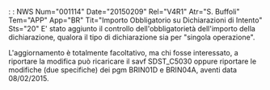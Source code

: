  :  : NWS Num="001114" Date="20150209" Rel="V4R1" Atr="S. Buffoli" Tem="APP" App="BR" Tit="Importo Obbligatorio su Dichiarazioni di Intento" Sts="20"
E' stato aggiunto il controllo dell'obbligatorietà dell'importo della dichiarazione, qualora il tipo di dichiarazione sia per "singola operazione".

L'aggiornamento è totalmente facoltativo, ma chi fosse interessato, a riportare la modifica può ricaricare il savf SDST_C5030 oppure riportare le modifiche (due specifiche) dei pgm BRIN01D e BRIN04A, aventi data 08/02/2015.

